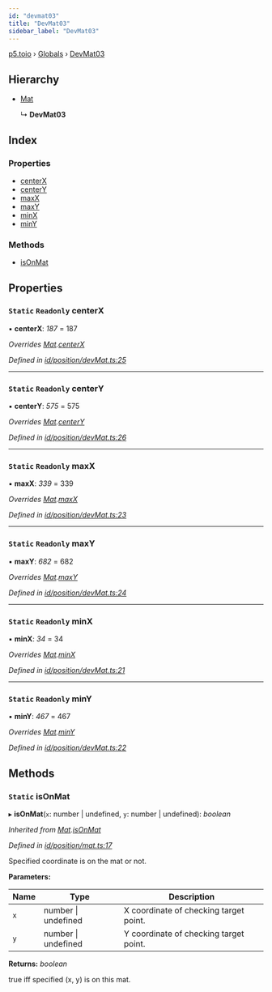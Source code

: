 ```yaml
---
id: "devmat03"
title: "DevMat03"
sidebar_label: "DevMat03"
---
```


[p5.toio](../index.md) › [Globals](../globals.md) › [DevMat03](devmat03.md)

## Hierarchy

* [Mat](mat.md)

  ↳ **DevMat03**

## Index

### Properties

* [centerX](devmat03.md#static-readonly-centerx)
* [centerY](devmat03.md#static-readonly-centery)
* [maxX](devmat03.md#static-readonly-maxx)
* [maxY](devmat03.md#static-readonly-maxy)
* [minX](devmat03.md#static-readonly-minx)
* [minY](devmat03.md#static-readonly-miny)

### Methods

* [isOnMat](devmat03.md#static-isonmat)

## Properties

### `Static` `Readonly` centerX

▪ **centerX**: *187* = 187

*Overrides [Mat](mat.md).[centerX](mat.md#static-protected-centerx)*

*Defined in [id/position/devMat.ts:25](https://github.com/tetunori/p5.toio/blob/7e9fa1c/src/id/position/devMat.ts#L25)*

___

### `Static` `Readonly` centerY

▪ **centerY**: *575* = 575

*Overrides [Mat](mat.md).[centerY](mat.md#static-protected-centery)*

*Defined in [id/position/devMat.ts:26](https://github.com/tetunori/p5.toio/blob/7e9fa1c/src/id/position/devMat.ts#L26)*

___

### `Static` `Readonly` maxX

▪ **maxX**: *339* = 339

*Overrides [Mat](mat.md).[maxX](mat.md#static-protected-maxx)*

*Defined in [id/position/devMat.ts:23](https://github.com/tetunori/p5.toio/blob/7e9fa1c/src/id/position/devMat.ts#L23)*

___

### `Static` `Readonly` maxY

▪ **maxY**: *682* = 682

*Overrides [Mat](mat.md).[maxY](mat.md#static-protected-maxy)*

*Defined in [id/position/devMat.ts:24](https://github.com/tetunori/p5.toio/blob/7e9fa1c/src/id/position/devMat.ts#L24)*

___

### `Static` `Readonly` minX

▪ **minX**: *34* = 34

*Overrides [Mat](mat.md).[minX](mat.md#static-protected-minx)*

*Defined in [id/position/devMat.ts:21](https://github.com/tetunori/p5.toio/blob/7e9fa1c/src/id/position/devMat.ts#L21)*

___

### `Static` `Readonly` minY

▪ **minY**: *467* = 467

*Overrides [Mat](mat.md).[minY](mat.md#static-protected-miny)*

*Defined in [id/position/devMat.ts:22](https://github.com/tetunori/p5.toio/blob/7e9fa1c/src/id/position/devMat.ts#L22)*

## Methods

### `Static` isOnMat

▸ **isOnMat**(`x`: number | undefined, `y`: number | undefined): *boolean*

*Inherited from [Mat](mat.md).[isOnMat](mat.md#static-isonmat)*

*Defined in [id/position/mat.ts:17](https://github.com/tetunori/p5.toio/blob/7e9fa1c/src/id/position/mat.ts#L17)*

Specified coordinate is on the mat or not.

**Parameters:**

Name | Type | Description |
------ | ------ | ------ |
`x` | number &#124; undefined | X coordinate of checking target point. |
`y` | number &#124; undefined | Y coordinate of checking target point.  |

**Returns:** *boolean*

true iff specified (x, y) is on this mat.
